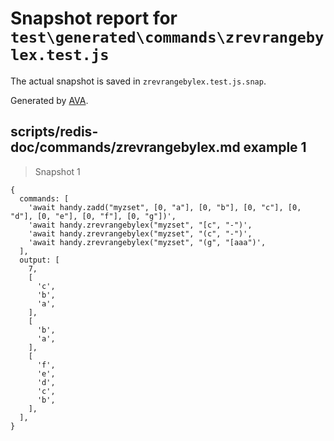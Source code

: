 # Snapshot report for `test\generated\commands\zrevrangebylex.test.js`

The actual snapshot is saved in `zrevrangebylex.test.js.snap`.

Generated by [AVA](https://ava.li).

## scripts/redis-doc/commands/zrevrangebylex.md example 1

> Snapshot 1

    {
      commands: [
        'await handy.zadd("myzset", [0, "a"], [0, "b"], [0, "c"], [0, "d"], [0, "e"], [0, "f"], [0, "g"])',
        'await handy.zrevrangebylex("myzset", "[c", "-")',
        'await handy.zrevrangebylex("myzset", "(c", "-")',
        'await handy.zrevrangebylex("myzset", "(g", "[aaa")',
      ],
      output: [
        7,
        [
          'c',
          'b',
          'a',
        ],
        [
          'b',
          'a',
        ],
        [
          'f',
          'e',
          'd',
          'c',
          'b',
        ],
      ],
    }
